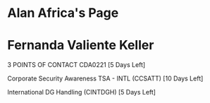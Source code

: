 # Alan Africa's Page




# Fernanda Valiente Keller


3 POINTS OF CONTACT CDA0221 [5 Days Left]

Corporate Security Awareness TSA - INTL (CCSATT) [10 Days Left]

International DG Handling (CINTDGH) [5 Days Left]



